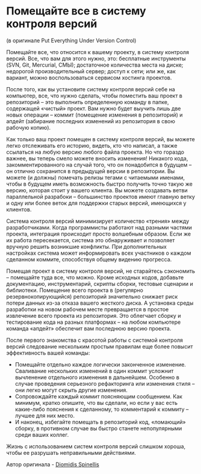 # Помещайте все в систему контроля версий
(в оригинале Put Everything Under Version Control)

Помещайте все, что относится к вашему проекту, в систему контроля версий. Все, что вам для этого нужно, это:
бесплатные инструменты (SVN, Git, Mercurial, СМЫ);
достаточное количества места на диске;
недорогой производительный сервер;
доступ к сети;
или же, как вариант, можно воспользоваться сервисом хостинга проектов.

После того, как вы установите систему контроля версий себе на компьютер, все, что нужно сделать, чтобы поместить ваш проект в репозиторий – это выполнить определенную команду в папке, содержащей «чистый» проект. Вам нужно будет выучить лишь две новых операции – коммит (помещение изменения в репозиторий) и апдейт (забирание последних изменений из репозитория в свою рабочую копию).


Как только ваш проект помещен в систему контроля версий, вы можете легко отслеживать его историю, видеть, кто что написал, а также ссылаться на любую версию любого файла проекта. Но что гораздо важнее, вы теперь смело можете вносить изменения! Никакого кода, закомментированного на случай того, что он понадобится в будущем – он отлично сохранится в предыдущей версии в репозитории. Вы можете (и должны) помечать релизы тегами с читаемыми именами, чтобы в будущем иметь возможность быстро получить точно такую же версию, которая стоит у вашего клиента. Вы можете создавать ветви параллельной разрабоки – большинство проектов имеют главную ветку и одну или более веток для поддержки старых версий, имеющихся у клиентов.

Система контроля версий минимизирует количество «трения» между разработчиками. Когда программисты работают над разными частями проекта, интеграция происходит просто волшебным образом. Если же их работа пересекается, система это обнаруживает и позволяет вручную решить возникшие конфликты. При дополнительных настройках система может информировать всех участников о каждом сделанном коммите, способствуя общему видению прогресса.

Помещая проект в систему контроля версий, не старайтесь сэкономить – помещайте туда все, что можно. Кроме исходных кодов, добавьте документацию, инструментарий, скрипты сборки, тестовые сценарии и библиотеки. Помещение всего проекта в (регулярно резервнокопирующийся) репозиторий значительно снижает риск потери данных из-за отказа вашего жесткого диска. А установка среды разработки на новом рабочем месте превращается в простое извлечение всего проекта из репозитория. Это облегчает сборку и тестирование кода на разных платформах – на любом компьютере команда «апдейт» обеспечит вам последнюю версию проекта.

После первого знакомства с красотой работы с системой контроля версий следование нескольким простым правилам еще более повысит эффективность вашей команды:

- Помещайте отдельно каждое логически законченное изменение. Сваливание нескольких изменений в один коммит усложнит вычленение отдельного изменения в дальнейшем. Особенно в случае проведения серьезного рефакторинга или изменения стиля – они легко могут скрыть другие изменения.
- Сопровождайте каждый коммит поясняющим сообщением. Как минимум, кратко опишите, что вы сделали, но если у вас есть какие-либо пояснения к сделанному, то комментарий к коммиту – лучшее для них место.
- И наконец, избегайте помещать в репозиторий код, «ломающий» сборку, в противном случае вы быстро станете непопулярными среди ваших коллег.

Жизнь с использованием систем контроля версий слишком хороша, чтобы ее разрушать неправильными действиями.

Автор оригинала - [Diomidis Spinellis](http://programmer.97things.oreilly.com/wiki/index.php/Diomidis_Spinellis)